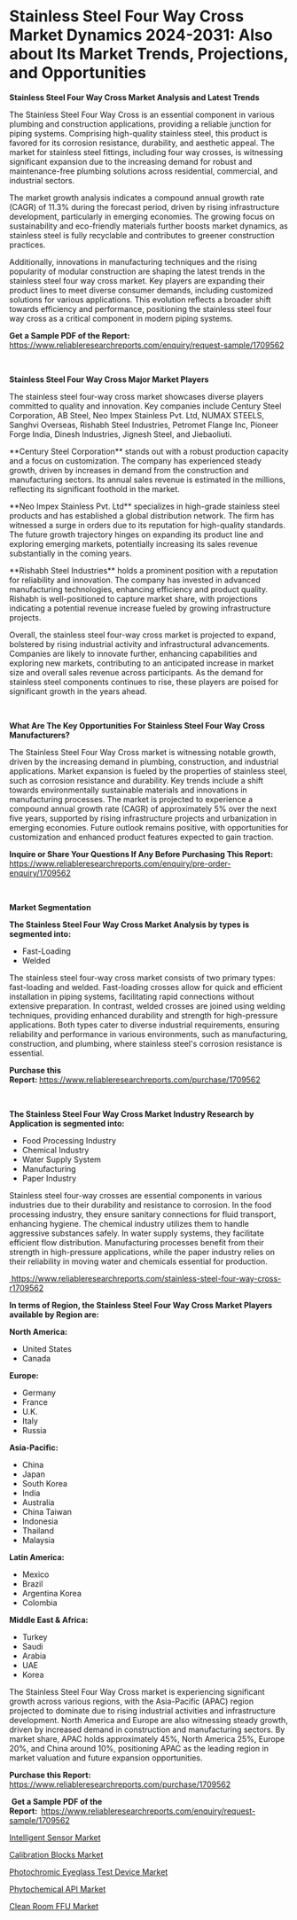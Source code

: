<p><h1>Stainless Steel Four Way Cross Market Dynamics 2024-2031: Also about Its Market Trends, Projections, and Opportunities</h1></p><p><strong>Stainless Steel Four Way Cross Market Analysis and Latest Trends</strong></p>
<p><p>The Stainless Steel Four Way Cross is an essential component in various plumbing and construction applications, providing a reliable junction for piping systems. Comprising high-quality stainless steel, this product is favored for its corrosion resistance, durability, and aesthetic appeal. The market for stainless steel fittings, including four way crosses, is witnessing significant expansion due to the increasing demand for robust and maintenance-free plumbing solutions across residential, commercial, and industrial sectors.</p><p>The market growth analysis indicates a compound annual growth rate (CAGR) of 11.3% during the forecast period, driven by rising infrastructure development, particularly in emerging economies. The growing focus on sustainability and eco-friendly materials further boosts market dynamics, as stainless steel is fully recyclable and contributes to greener construction practices. </p><p>Additionally, innovations in manufacturing techniques and the rising popularity of modular construction are shaping the latest trends in the stainless steel four way cross market. Key players are expanding their product lines to meet diverse consumer demands, including customized solutions for various applications. This evolution reflects a broader shift towards efficiency and performance, positioning the stainless steel four way cross as a critical component in modern piping systems.</p></p>
<p><strong>Get a Sample PDF of the Report:&nbsp;</strong> <a href="https://www.reliableresearchreports.com/enquiry/request-sample/1709562?utm_campaign=36&utm_medium=2&utm_source=Github&utm_content=ia&utm_term=21102024&utm_id=stainless-steel-four-way-cross">https://www.reliableresearchreports.com/enquiry/request-sample/1709562</a></p>
<p>&nbsp;</p>
<p><strong>Stainless Steel Four Way Cross Major Market Players</strong></p>
<p><p>The stainless steel four-way cross market showcases diverse players committed to quality and innovation. Key companies include Century Steel Corporation, AB Steel, Neo Impex Stainless Pvt. Ltd, NUMAX STEELS, Sanghvi Overseas, Rishabh Steel Industries, Petromet Flange Inc, Pioneer Forge India, Dinesh Industries, Jignesh Steel, and Jiebaoliuti.</p><p>**Century Steel Corporation** stands out with a robust production capacity and a focus on customization. The company has experienced steady growth, driven by increases in demand from the construction and manufacturing sectors. Its annual sales revenue is estimated in the millions, reflecting its significant foothold in the market.</p><p>**Neo Impex Stainless Pvt. Ltd** specializes in high-grade stainless steel products and has established a global distribution network. The firm has witnessed a surge in orders due to its reputation for high-quality standards. The future growth trajectory hinges on expanding its product line and exploring emerging markets, potentially increasing its sales revenue substantially in the coming years.</p><p>**Rishabh Steel Industries** holds a prominent position with a reputation for reliability and innovation. The company has invested in advanced manufacturing technologies, enhancing efficiency and product quality. Rishabh is well-positioned to capture market share, with projections indicating a potential revenue increase fueled by growing infrastructure projects.</p><p>Overall, the stainless steel four-way cross market is projected to expand, bolstered by rising industrial activity and infrastructural advancements. Companies are likely to innovate further, enhancing capabilities and exploring new markets, contributing to an anticipated increase in market size and overall sales revenue across participants. As the demand for stainless steel components continues to rise, these players are poised for significant growth in the years ahead.</p></p>
<p>&nbsp;</p>
<p><strong>What Are The Key Opportunities For Stainless Steel Four Way Cross Manufacturers?</strong></p>
<p><p>The Stainless Steel Four Way Cross market is witnessing notable growth, driven by the increasing demand in plumbing, construction, and industrial applications. Market expansion is fueled by the properties of stainless steel, such as corrosion resistance and durability. Key trends include a shift towards environmentally sustainable materials and innovations in manufacturing processes. The market is projected to experience a compound annual growth rate (CAGR) of approximately 5% over the next five years, supported by rising infrastructure projects and urbanization in emerging economies. Future outlook remains positive, with opportunities for customization and enhanced product features expected to gain traction.</p></p>
<p><strong>Inquire or Share Your Questions If Any Before Purchasing This Report:</strong> <a href="https://www.reliableresearchreports.com/enquiry/pre-order-enquiry/1709562?utm_campaign=36&utm_medium=2&utm_source=Github&utm_content=ia&utm_term=21102024&utm_id=stainless-steel-four-way-cross">https://www.reliableresearchreports.com/enquiry/pre-order-enquiry/1709562</a></p>
<p>&nbsp;</p>
<p><strong>Market Segmentation</strong></p>
<p><strong>The Stainless Steel Four Way Cross Market Analysis by types is segmented into:</strong></p>
<p><ul><li>Fast-Loading</li><li>Welded</li></ul></p>
<p><p>The stainless steel four-way cross market consists of two primary types: fast-loading and welded. Fast-loading crosses allow for quick and efficient installation in piping systems, facilitating rapid connections without extensive preparation. In contrast, welded crosses are joined using welding techniques, providing enhanced durability and strength for high-pressure applications. Both types cater to diverse industrial requirements, ensuring reliability and performance in various environments, such as manufacturing, construction, and plumbing, where stainless steel's corrosion resistance is essential.</p></p>
<p><strong>Purchase this Report:&nbsp;</strong><a href="https://www.reliableresearchreports.com/purchase/1709562?utm_campaign=36&utm_medium=2&utm_source=Github&utm_content=ia&utm_term=21102024&utm_id=stainless-steel-four-way-cross">https://www.reliableresearchreports.com/purchase/1709562</a></p>
<p>&nbsp;</p>
<p><strong>The Stainless Steel Four Way Cross Market Industry Research by Application is segmented into:</strong></p>
<p><ul><li>Food Processing Industry</li><li>Chemical Industry</li><li>Water Supply System</li><li>Manufacturing</li><li>Paper Industry</li></ul></p>
<p><p>Stainless steel four-way crosses are essential components in various industries due to their durability and resistance to corrosion. In the food processing industry, they ensure sanitary connections for fluid transport, enhancing hygiene. The chemical industry utilizes them to handle aggressive substances safely. In water supply systems, they facilitate efficient flow distribution. Manufacturing processes benefit from their strength in high-pressure applications, while the paper industry relies on their reliability in moving water and chemicals essential for production.</p></p>
<p><a href="https://www.reliableresearchreports.com/stainless-steel-four-way-cross-r1709562?utm_campaign=36&utm_medium=2&utm_source=Github&utm_content=ia&utm_term=21102024&utm_id=stainless-steel-four-way-cross">&nbsp;https://www.reliableresearchreports.com/stainless-steel-four-way-cross-r1709562</a></p>
<p><strong>In terms of Region, the Stainless Steel Four Way Cross Market Players available by Region are:</strong></p>
<p>
    <p> <strong> North America: </strong>
        <ul>
            <li>United States</li>
            <li>Canada</li>
        </ul>
        </p> 
    <p> <strong> Europe: </strong>
        <ul>
            <li>Germany</li>
            <li>France</li>
            <li>U.K.</li>
            <li>Italy</li>
            <li>Russia</li>
        </ul>
        </p> 
    <p> <strong> Asia-Pacific: </strong>
        <ul>
            <li>China</li>
            <li>Japan</li>
            <li>South Korea</li>
            <li>India</li>
            <li>Australia</li>
            <li>China Taiwan</li>
            <li>Indonesia</li>
            <li>Thailand</li>
            <li>Malaysia</li>
        </ul>
        </p> 
    <p> <strong> Latin America: </strong>
        <ul>
            <li>Mexico</li>
            <li>Brazil</li>
            <li>Argentina Korea</li>
            <li>Colombia</li>
        </ul>
        </p> 
    <p> <strong> Middle East & Africa: </strong>
        <ul>
            <li>Turkey</li>
            <li>Saudi</li>
            <li>Arabia</li>
            <li>UAE</li>
            <li>Korea</li>
        </ul>
    </p>
    </p>
<p><p>The Stainless Steel Four Way Cross market is experiencing significant growth across various regions, with the Asia-Pacific (APAC) region projected to dominate due to rising industrial activities and infrastructure development. North America and Europe are also witnessing steady growth, driven by increased demand in construction and manufacturing sectors. By market share, APAC holds approximately 45%, North America 25%, Europe 20%, and China around 10%, positioning APAC as the leading region in market valuation and future expansion opportunities.</p></p>
<p><strong>Purchase this Report: </strong><a href="https://www.reliableresearchreports.com/purchase/1709562?utm_campaign=36&utm_medium=2&utm_source=Github&utm_content=ia&utm_term=21102024&utm_id=stainless-steel-four-way-cross">https://www.reliableresearchreports.com/purchase/1709562</a></p>
<p>&nbsp;<strong>Get a Sample PDF of the Report:&nbsp;&nbsp;</strong><a href="https://www.reliableresearchreports.com/enquiry/request-sample/1709562?utm_campaign=36&utm_medium=2&utm_source=Github&utm_content=ia&utm_term=21102024&utm_id=stainless-steel-four-way-cross">https://www.reliableresearchreports.com/enquiry/request-sample/1709562</a></p>
<p><strong></strong></p>
<p><p><a href="https://www.linkedin.com/pulse/market-dynamics-future-trends-global-intelligent-sensor-fxuee?utm_campaign=36&utm_medium=2&utm_source=Github&utm_content=ia&utm_term=21102024&utm_id=stainless-steel-four-way-cross">Intelligent Sensor Market</a></p><p><a href="https://issuu.com/reportprime-2/docs/calibration-blocks-market-size-2030_69808ed2955017?utm_campaign=36&utm_medium=2&utm_source=Github&utm_content=ia&utm_term=21102024&utm_id=stainless-steel-four-way-cross">Calibration Blocks Market</a></p><p><a href="https://github.com/GRUBBSCHARLES/Market-Research-Report-List-1/blob/main/photochromic-eyeglass-test-device-market.md?utm_campaign=36&utm_medium=2&utm_source=Github&utm_content=ia&utm_term=21102024&utm_id=stainless-steel-four-way-cross">Photochromic Eyeglass Test Device Market</a></p><p><a href="https://github.com/AngelaWalsh696/Market-Research-Report-List-1/blob/main/phytochemical-api-market.md?utm_campaign=36&utm_medium=2&utm_source=Github&utm_content=ia&utm_term=21102024&utm_id=stainless-steel-four-way-cross">Phytochemical API Market</a></p><p><a href="https://www.linkedin.com/pulse/investment-opportunities-clean-room-ffu-sector-risk-analysis-roi-cewre?utm_campaign=36&utm_medium=2&utm_source=Github&utm_content=ia&utm_term=21102024&utm_id=stainless-steel-four-way-cross">Clean Room FFU Market</a></p></p>
